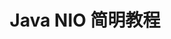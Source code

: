 ---
layout: post
title: "Java NIO 简明教程"
target: _blank 
link: "https://github.com/avenwu/java-nio-zh"
featured-img: 2018-03-28-02
summary: "老外写的nio系列教程,
通读的过程中发现作者的文笔非常好，把技术概念讲的透彻，浅显易懂。
教程质量整体非常不错🎉，故而将其翻译为中文版😎"
---